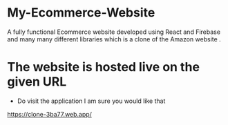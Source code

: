 # My-Ecommerce-Website
A fully functional Ecommerce website developed using React and Firebase and many many different libraries which is a clone of the Amazon website .

# The website is hosted live on the given URL 
- Do visit the application I am sure you would like that 

 <a href=https://clone-3ba77.web.app/>https://clone-3ba77.web.app/</a>
